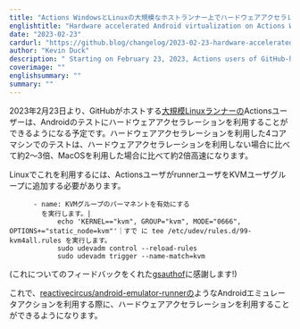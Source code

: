 ```yaml
---
title: "Actions WindowsとLinuxの大規模なホストランナー上でハードウェアアクセラレーションによるAndroidの仮想化"
englishtitle: "Hardware accelerated Android virtualization on Actions Windows and Linux larger hosted runners"
date: "2023-02-23"
cardurl: "https://github.blog/changelog/2023-02-23-hardware-accelerated-android-virtualization-on-actions-windows-and-linux-larger-hosted-runners"
author: "Kevin Duck"
description: " Starting on February 23, 2023, Actions users of GitHub-hosted larger Linux runners will be able to make use of hardware acceleration for Android testing. Testing on a 4-core machine with hardware acceleration is around 2-3 times faster than not using hardware acceleration and around 2 times faster than using MacOS.  To make use of this on Linux, Actions users will need to add the runner user to the KVM user group  - name: Enable KVM group perms  run: |  echo 'KERNEL=="kvm", GROUP="kvm", MODE="0666", OPTIONS+="static_node=kvm"' | sudo tee /etc/udev/rules.d/99-kvm4all.rules  sudo udevadm control --reload-rules  sudo udevadm trigger --name-match=kvm  (Thank you gsauthof for the feedback on this!)  You will then be able to make use of hardware acceleration when making use of Android emulator actions such as reactivecircus/android-emulator-runner .  "
coverimage: ""
englishsummary: ""
summary: ""
---
```


<p>2023年2月23日より、GitHubがホストする<a href="https://docs.github.com/en/actions/using-github-hosted-runners/using-larger-runners">大規模Linuxランナーの</a>Actionsユーザーは、Androidのテストにハードウェアアクセラレーションを利用することができるようになる予定です。ハードウェアアクセラレーションを利用した4コアマシンでのテストは、ハードウェアアクセラレーションを利用しない場合に比べて約2〜3倍、MacOSを利用した場合に比べて約2倍高速になります。</p>
<p>Linuxでこれを利用するには、ActionsユーザがrunnerユーザをKVMユーザグループに追加する必要があります。</p>
<pre><code>      - name: KVMグループのパーマネントを有効にする
        を実行します。|
            echo 'KERNEL==&quot;kvm&quot;, GROUP=&quot;kvm&quot;, MODE=&quot;0666&quot;, OPTIONS+=&quot;static_node=kvm&quot;'｜すで に tee /etc/udev/rules.d/99-kvm4all.rules を実行します。
            sudo udevadm control --reload-rules
            sudo udevadm trigger --name-match=kvm</code></pre>
<p>(これについてのフィードバックをくれた<a href="https://github.com/gsauthof">gsauthof</a>に感謝します!)</p>
<p>これで、<a href="http://github.com/reactivecircus/android-emulator-runner">reactivecircus/android-emulator-runnerの</a>ようなAndroidエミュレータアクションを利用する際に、ハードウェアアクセラレーションを利用することができるようになります。</p>


